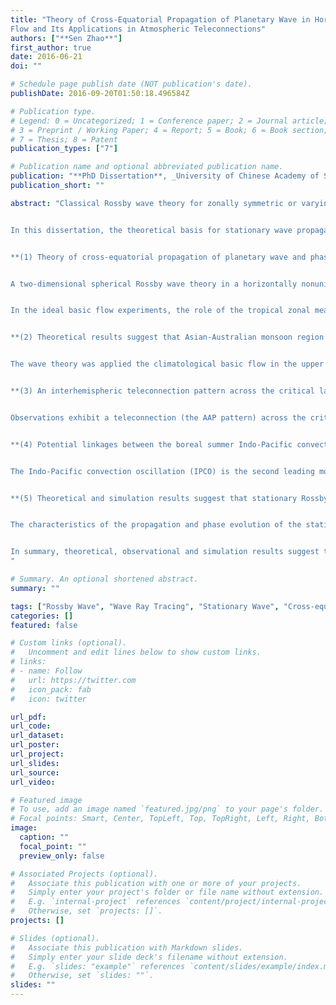 ```yaml
---
title: "Theory of Cross-Equatorial Propagation of Planetary Wave in Horizontally Non-Uniform Basic
Flow and Its Applications in Atmospheric Teleconnections"
authors: ["**Sen Zhao**"]
first_author: true
date: 2016-06-21
doi: ""

# Schedule page publish date (NOT publication's date).
publishDate: 2016-09-20T01:50:18.496584Z

# Publication type.
# Legend: 0 = Uncategorized; 1 = Conference paper; 2 = Journal article;
# 3 = Preprint / Working Paper; 4 = Report; 5 = Book; 6 = Book section;
# 7 = Thesis; 8 = Patent
publication_types: ["7"]

# Publication name and optional abbreviated publication name.
publication: "**PhD Dissertation**, _University of Chinese Academy of Sciences_, Beijing, China"
publication_short: ""

abstract: "Classical Rossby wave theory for zonally symmetric or varying zonal flow in which the effects of the basic-state meridional wind are ignored predicts that stationary Rossby waves cannot propagate across easterlies, indicating that the tropics and the extratropics were relatively independent from each other due to the existence of the critical latitudes. However, a large amount of observations has indicated that there exist significant linkages in atmospheric motions between the tropics and the extratropics, and even between the Northern Hemisphere (NH) and the Southern Hemisphere (NH). Some preliminary work suggest that stationary wave can propagate through the easterlies with inclusion of zonal mean meridional wind in the basic state.


In this dissertation, the theoretical basis for stationary wave propagation across the critical latitude was considered, taking into account longitudinal varying meridional ambient flow, i.e., horizontally non-uniform (HN) flow. A methodology was presented for performing Rossby wave ray tracing in which both wave packet trajectory and phase are calculated. The influence of meridional flow in the basic state on the Rossby wave propagation in the easterlies, equatorial westerly duct, and the extratropical westerlies were extensively examined, respectively. Characteristics and seasonal changes in the cross-equatorial propagation of stationary Rossby wave in the climatological basic flow were revealed. The Rossby wave theory was applied to the explain the mechanisms of some atmospheric teleconnections, and the corresponding physical processes were also verified by the numerical simulations. Major conclusions in this dissertation can be summarized as follows:


**(1) Theory of cross-equatorial propagation of planetary wave and phase evolution of wave packet in a horizontally non-uniform basic flow was developed to study interhemispheric teleconnections. Theoretical results show that stationary Rossby wave can propagate across the critical latitude just in one direction and the direction follows the direction of the meridional basic flow.**


A two-dimensional spherical Rossby wave theory in a horizontally nonuniform basic state was introduced to study interhemispheric teleconnections. The wave theory shows that stationary Rossby wave can propagate across the critical latitude just in one direction, and the meridional group velocity of Rossby waves has the same direction as the meridional basic wind. A methodology was presented for performing Rossby wave ray tracing in which both wave packet trajectory and phase are calculated. The wave ray tracings method can better represent waves in the tropic and the phase evolution of the wave packet.


In the ideal basic flow experiments, the role of the tropical zonal mean meridional wind on the cross-equatorial propagation of Rossby wave was clarified. In the upper troposphere, northerly winds prevail during the boreal summer, disturbances conducive to southward propagate to SH; southerly winds prevail during the boreal winter, disturbances in favor of northward propagate to NH. The wave ray tracings follow trajectories and phases matched by the linearized barotropic vorticity equation solutions.


**(2) Theoretical results suggest that Asian-Australian monsoon region is an important tunnel for cross-equatorial propagation of stationary Rossby wave. In upper troposphere, stationary Rossby wave conducive to northward propagate across the equator in boreal winter season, while southward propagate in boreal summer season.**


The wave theory was applied the climatological basic flow in the upper troposphere to investigate the cross-equatorial propagation of stationary Rossby waves and the seasonal cycles. It seems that the large-scale meridional basic flows play a critical role in the Rossby wave propagations. The equatorial westerly duct is no longer a two-way propagation channel for stationary Rossby waves, the wave is more conducive to the propagation direction of the meridional basic flow. The westward propagating of large-scale Rossby waves is allowed in the westerlies. In boreal winter and summer seasons, cross-equatorial flows steer stationary waves propagating from one hemisphere to the other across the tropical easterlies, especially over the Australian–Asian monsoon region.


**(3) An interhemispheric teleconnection pattern across the critical latitude from southern Africa through South Asia to the North Pacific (AAP) was revealed in boreal winter. The corresponding dynamical mechanism was investigated using cross-equatorial propagation of stationary Rossby wave theory.**


Observations exhibit a teleconnection (the AAP pattern) across the critical latitude from southern Africa through South Asia to the North Pacific in boreal winter. Further partial correlation analysis suggests that the AAP teleconnection pattern is likely to be independent of the well-known teleconnections (such as the Southern Eurasian (SEA), Eurasian (EU), Pacific-North America (PNA), and Western Pacific (WP)) and is not forced by ENSO. Theoretical results suggest that the southerly flow over East Africa, the western Indian Ocean, and South Asia creates a path for the northward propagation of stationary waves across the critical latitude. Stationary wavenumber and group velocity analysis, ray tracing, and simple model experiments applied to nearly realistic boreal winter mean flows confirm that disturbances excited in southern Africa and the tropical southern Indian Ocean can propagate across the critical latitude to South Asia through the southerly duct and then continue downstream along the North African–Asian subtropical jet.


**(4) Potential linkages between the boreal summer Indo-Pacific convection oscillation (IPCO) and the SH climates (including rainfall, surface air temperature and Antarctic sea ice) on interannual time scale were revealed. Observation, theory and simulation suggest that cross-equatorial propagation of stationary barotropic Rossby wave is the key process that responsible for the interhemispheric linkages.**


The Indo-Pacific convection oscillation (IPCO) is the second leading mode of interannual variability in boreal summer convection over the Indo-Western Pacific, and characterized by the out-phase in the off-equatorial convection between the north Indian Ocean and western North Pacific. Observational statistical analysis reveals that there exist significant linkages between the IPCO and the rainfall, surface air temperature and Antarctic sea ice over some regions of the SH. The Rossby theory indicate that the convection heating associated with the IPCO can generate Rossby wave trains that propagate across the equator through the northerly duct in Indian Ocean in the upper troposphere. One branch extends from southern Africa, to extratropical southwest Indian Ocean and then poleward and eastward to mid-latitudes in SH; The other branch propagates from Maritime continent, to northern Australia and then poleward and eastward downstream to mid-latitudes in SH. The wave pattern matches well with both observations and simulations, indicating that the two quasi-barotropic wave trains are the key bridges that linked the IPCO and the SH climates.


**(5) Theoretical and simulation results suggest that stationary Rossby wave propagation and phase evolution of wave packet are responsible for the zonally elongated cyclonic and anticyclonic anomalies of the Pacific–Japan (PJ) pattern.**


The characteristics of the propagation and phase evolution of the stationary Rossby wave packet in northwest Pacific-East Asia region were investigated using the Rossby wave ray tracing in climatological horizontally non-uniform flow in boreal summer. Results show that the perturbations tend to northward propagate in the lower troposphere and tend to southward propagate in the upper troposphere. The evolution of the wave packet along the wave trajectory is conducive to the zonally elongated cyclonic and anticyclonic anomalies, which are responsible for the meridional structure of the PJ pattern. The linear baroclinic model experiments confirm the above processes and show that the wave coupling in upper and lower is also important.


In summary, theoretical, observational and simulation results suggest that the theory of Rossby wave propagation and phase evolution of wave packet in HN flow can reasonably well diagnose the trajectory and phase of the perturbation in the real atmosphere, and can be a fundamental theoretical tool to study the wave-like trains and atmospheric responses to heating source anomalies.
"

# Summary. An optional shortened abstract.
summary: ""

tags: ["Rossby Wave", "Wave Ray Tracing", "Stationary Wave", "Cross-equatorial Propagation", "Teleconnection"]
categories: []
featured: false

# Custom links (optional).
#   Uncomment and edit lines below to show custom links.
# links:
# - name: Follow
#   url: https://twitter.com
#   icon_pack: fab
#   icon: twitter

url_pdf:
url_code:
url_dataset:
url_poster:
url_project:
url_slides:
url_source:
url_video:

# Featured image
# To use, add an image named `featured.jpg/png` to your page's folder. 
# Focal points: Smart, Center, TopLeft, Top, TopRight, Left, Right, BottomLeft, Bottom, BottomRight.
image:
  caption: ""
  focal_point: ""
  preview_only: false

# Associated Projects (optional).
#   Associate this publication with one or more of your projects.
#   Simply enter your project's folder or file name without extension.
#   E.g. `internal-project` references `content/project/internal-project/index.md`.
#   Otherwise, set `projects: []`.
projects: []

# Slides (optional).
#   Associate this publication with Markdown slides.
#   Simply enter your slide deck's filename without extension.
#   E.g. `slides: "example"` references `content/slides/example/index.md`.
#   Otherwise, set `slides: ""`.
slides: ""
---
```


